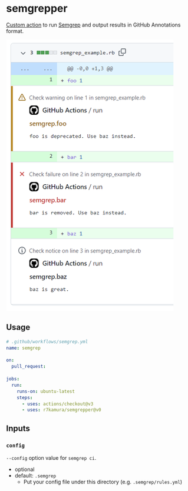 # semgrepper

[Custom action](https://docs.github.com/en//actions/creating-actions/about-custom-actions)
to run [Semgrep](https://github.com/returntocorp/semgrep) and output results in GitHub Annotations format.

![](images/screenshot.png)

## Usage

```yaml
# .github/workflows/semgrep.yml
name: semgrep

on:
  pull_request:

jobs:
  run:
    runs-on: ubuntu-latest
    steps:
      - uses: actions/checkout@v3
      - uses: r7kamura/semgrepper@v0
```

## Inputs

### `config`

`--config` option value for `semgrep ci`.

- optional
- default: `.semgrep`
    - Put your config file under this directory (e.g. `.semgrep/rules.yml`)
